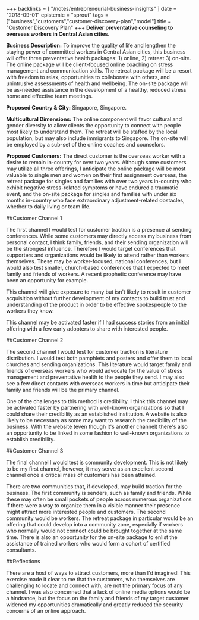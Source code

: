 +++
backlinks = [
  "/notes/entrepreneurial-business-insights"
]
date = "2018-09-01"
epistemic = "sprout"
tags = ["business","customers","customer-discovery-plan","model"]
title = "Customer Discovery Plan"
+++
**Deliver preventative counseling to overseas workers in Central Asian cities.**

**Business Description:** To improve the quality of life and lengthen the staying power of committed workers in Central Asian cities, this business will offer three preventative health packages: 1) online, 2) retreat 3) on-site.  The online package will be client-focused online coaching on stress management and communication skills.  The retreat package will be a resort with freedom to relax, opportunities to collaborate with others, and unintrusive assessments of health and wellbeing.  The on-site package will be as-needed assistance in the development of a healthy, reduced stress home and effective team meetings.

**Proposed Country & City:** Singapore, Singapore.

**Multicultural Dimensions:** The online component will favor cultural and gender diversity to allow clients the opportunity to connect with people most likely to understand them.  The retreat will be staffed by the local population, but may also include immigrants to Singapore.  The on-site will be employed by a sub-set of the online coaches and counselors.

**Proposed Customers:** The direct customer is the overseas worker with a desire to remain in-country for over two years.  Although some customers may utilize all three offerings, I anticipate the online package will be most valuable to single men and women on their first assignment overseas, the retreat package for singles and families with over two years in-country who exhibit negative stress-related symptoms or have endured a traumatic event, and the on-site package for singles and families with under six months in-country who face extraordinary adjustment-related obstacles, whether to daily living or team life.

##Customer Channel 1

The first channel I would test for customer traction is a presence at sending conferences.  While some customers may directly access my business from personal contact, I think family, friends, and their sending organization will be the strongest influence.  Therefore I would target conferences that supporters and organizations would be likely to attend rather than workers themselves.  These may be worker-focused, national conferences, but I would also test smaller, church-based conferences that I expected to meet family and friends of workers.  A recent prophetic conference may have been an opportunity for example.

This channel will give exposure to many but isn't likely to result in customer acquisition without further development of my contacts to build trust and understanding of the product in order to be effective spokespeople to the workers they know.

This channel may be activated faster if I had success stories from an initial offering with a few early adopters to share with interested people.

##Customer Channel 2

The second channel I would test for customer traction is literature distribution.  I would test both pamphlets and posters and offer them to local churches and sending organizations.  This literature would target family and friends of overseas workers who would advocate for the value of stress management and preventative health to the people they send.  I may also see a few direct contacts with overseas workers in time but anticipate their family and friends will be the primary channel.

One of the challenges to this method is credibility.  I think this channel may be activated faster by partnering with well-known organizations so that I could share their credibility as an established institution.  A website is also likely to be necessary as some may want to research the credibility of the business.  With the website (even though it's another channel) there's also an opportunity to be linked in some fashion to well-known organizations to establish credibility.

##Customer Channel 3

The final channel I would test is community development.  This is not likely to be my first channel, however, it may serve as an excellent second channel once a critical mass of customers has been attained.

There are two communities that, if developed, may build traction for the business.  The first community is senders, such as family and friends.  While these may often be small pockets of people across numerous organizations if there were a way to organize them in a visible manner their presence might attract more interested people and customers.  The second community would be workers.  The retreat package in particular would be an offering that could develop into a community zone, especially if workers who normally would not connect could be brought together at the same time.  There is also an opportunity for the on-site package to enlist the assistance of trained workers who would form a cohort of certified consultants.

##Reflections

There are a host of ways to attract customers, more than I'd imagined!  This exercise made it clear to me that the customers, who themselves are challenging to locate and connect with, are not the primary focus of any channel.  I was also concerned that a lack of online media options would be a hindrance, but the focus on the family and friends of my target customer widened my opportunities dramatically and greatly reduced the security concerns of an online approach.
